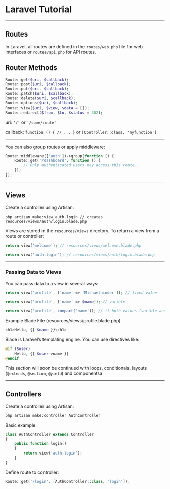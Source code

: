 # Laravel Tutorial

---
## Routes
In Laravel, all routes are defined in the `routes/web.php` file for web interfaces or `routes/api.php` for API routes.
## Router Methods
```php
Route::get($uri, $callback);
Route::post($uri, $callback);
Route::put($uri, $callback);
Route::patch($uri, $callback);
Route::delete($uri, $callback);
Route::options($uri, $callback);
Route::view($uri, $view, $data = []);
Route::redirect($from, $to, $status = 302);
```
uri: `'/'` or  `'/some/route'`

callback: `function () { // ... }` or `[Controller::class, 'myfunction']`

---
You can also group routes or apply middleware:
```php
Route::middleware(['auth'])->group(function () {
    Route::get('/dashboard', function () {
        // Only authenticated users may access this route...
    });
});
```
---

## Views
Create a controller using Artisan:
```
php artisan make:view auth.login // creates resources/views/auth/login.blade.php
```
Views are stored in the `resources/views` directory.
To return a view from a route or controller:
```php
return view('welcome'); // resources/views/welcome.blade.php

return view('auth.login'); // resources/views/auth/login.blade.php
```
---
### Passing Data to Views
You can pass data to a view in several ways:
```php
return view('profile', ['name' => 'Michaelninder']); // fixed value

return view('profile', ['name' => $name]); // varible

return view('profile', compact('name')); // if both values (varible and datavalue have the same name
```
Example Blade File (resources/views/profile.blade.php)
```php
<h1>Hello, {{ $name }}</h1>
```
Blade is Laravel’s templating engine. You can use directives like:
```php
@if ($user)
    Hello, {{ $user->name }}
@endif
```
This section will soon be continued with loops, conditionals, layouts (`@extends`, `@section`, `@yield`) and componentsa

---
## Controllers
Create a controller using Artisan:
```
php artisan make:controller AuthController
```
Basic example:
```php
class AuthController extends Controller
{
    public function login()
    {
        return view('auth.login');
    }
}
```
Define route to controller:
```php
Route::get('/login', [AuthController::class, 'login']);
```
